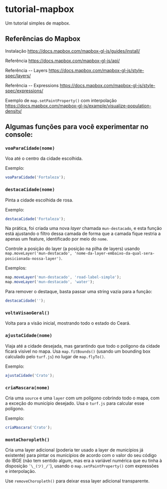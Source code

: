 # tutorial-mapbox

Um tutorial simples de mapbox.

## Referências do Mapbox

Instalação
https://docs.mapbox.com/mapbox-gl-js/guides/install/

Referência
https://docs.mapbox.com/mapbox-gl-js/api/

Referência -- Layers
https://docs.mapbox.com/mapbox-gl-js/style-spec/layers/

Referência -- Expressions
https://docs.mapbox.com/mapbox-gl-js/style-spec/expressions/

Exemplo de `map.setPaintProperty()` com interpolação
https://docs.mapbox.com/mapbox-gl-js/example/visualize-population-density/


## Algumas funções para você experimentar no console:

### `voaParaCidade(nome)`

Voa até o centro da cidade escolhida.

Exemplo:

```js
voaParaCidade('Fortaleza');
```
 
### `destacaCidade(nome)`

Pinta a cidade escolhida de rosa.

Exemplo: 

```js
destacaCidade('Fortaleza');
```

Na prática, foi criada uma nova _layer_ chamada `mun-destacado`, e esta função está ajustando o filtro dessa camada de forma que a camada fique restria a apenas um feature, identificado por meio do `nome`. 

Controle a posição do layer (a posição na pilha de layers) usando `map.moveLayer('mun-destacado', 'nome-da-layer-embaixo-da-qual-sera-posicionada-nossa-layer')`.

Exemplos:

```js
map.moveLayer('mun-destacado', 'road-label-simple');
map.moveLayer('mun-destacado', 'water');
```

Para remover o destaque, basta passar uma string vazia para a função:

```js
destacaCidade('');
```

### `voltaVisaoGeral()`

Volta para a visão inicial, mostrando todo o estado do Ceará.

### `ajustaCidade(nome)`

Viaja até a cidade desejada, mas garantindo que todo o polígono da cidade ficará visível no mapa. Usa `map.fitBounds()` (usando um bounding box calculado pelo `turf.js`) no lugar de `map.flyTo()`.

Exemplo:

```js
ajustaCidade('Crato');
```

### `criaMascara(nome)`

Cria uma `source` e uma `layer` com um polígono cobrindo todo o mapa, com a exceção do município desejado. Usa o `turf.js` para calcular esse polígono.

Exemplo:

```js
criaMascara('Crato');
```

### `montaChoropleth()`

Cria uma layer adicional (poderia ter usado a layer de municípios já existente) para pintar os municípios de acordo com o valor do seu código do IBGE (não tem sentido algum, mas era a variável numérica que eu tinha à disposição `¯\_(ツ)_/¯`), usando o `map.setPaintProperty()` com expressões e interpolação.

Use `removeChoropleth()` para deixar essa layer adicional transparente.

